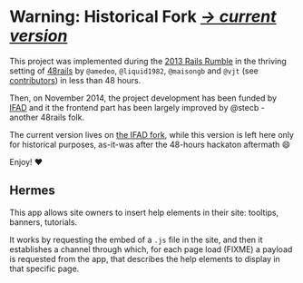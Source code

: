 # Warning: Historical Fork [*&rarr; current version*](https://github.com/ifad/hermes)

This project was implemented during the [2013 Rails Rumble](http://r13.railsrumble.com/entries/385-hermes)
in the thriving setting of [48rails](http://www.48rails.it) by `@amedeo`, `@liquid1982`, `@maisongb` and
`@vjt` (see [contributors](https://github.com/vjt/r13-hermes/graphs/contributors)) in less than 48 hours.

Then, on November 2014, the project development has been funded by [IFAD](https://github.com/ifad) and it
the frontend part has been largely improved by @stecb - another 48rails folk. 

The current version lives on [the IFAD fork](https://github.com/ifad/hermes), while this version is left
here only for historical purposes, as-it-was after the 48-hours hackaton aftermath :smile:

Enjoy! :heart:

Hermes
------

This app allows site owners to insert help elements in their site: tooltips,
banners, tutorials.

It works by requesting the embed of a `.js` file in the site, and then it
establishes a channel through which, for each page load (FIXME) a payload
is requested from the app, that describes the help elements to display in
that specific page.


